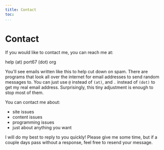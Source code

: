```yaml
---
title: Contact
toc:
...
```


# Contact

If you would like to contact me, you can reach me at:

help (at) port67 (dot) org

You'll see emails written like this to help cut down on spam. There are programs
that look all over the internet for email addresses to send random messages to.
You can just use `@` instead of `(at)`, and `.` instead of `(dot)` to get my
real email address. Surprisingly, this tiny adjustment is enough to stop most of
them.

You can contact me about:

- site issues
- content issues
- programming issues
- just about anything you want

I will do my best to reply to you quickly! Please give me some time, but if a
couple days pass without a response, feel free to resend your message.

